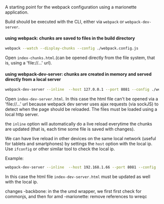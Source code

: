 A starting point for the webpack configuration using a marionette application.

Build should be executed with the CLI, either via `webpack` or `webpack-dev-server`.

#### using webpack: chunks are saved to files in the build directory
```bash
webpack --watch --display-chunks --config ./webpack.config.js
```

Open `index-chunks.html`.(can be opened directly from the file system, that is, using a 'file://...' url).

#### using webpack-dev-server: chunks are created in memory and served directly from a local server
```bash
webpack-dev-server --inline  --host 127.0.0.1 --port 8081 --config ./webpack.config.js 
```

Open `index-dev-server.html`. In this case the html file can't be opened via a 'file://...' url because webpack dev server uses ajax requests (via sockJS) to detect when the page should be reloaded. The files must be loaded using a local http server.

the `inline` option will automatically do a live reload everytime the chunks are updated (that is, each time some file is saved with changes).

We can have live reload in other devices on the same local network (useful for tablets and smartphones) by settings the `host` option with the local ip. Use `ifconfig` or other similar tool to check the local ip. 

Example:
```bash
webpack-dev-server --inline  --host 192.168.1.66 --port 8081 --config ./webpack.config.js 
```
In this case the html file `index-dev-server.html` must be updated as well with the local ip.






changes
-backbone: in the the umd wrapper, we first first check for commonjs, and then for amd
-marionette: remove references to wreqc